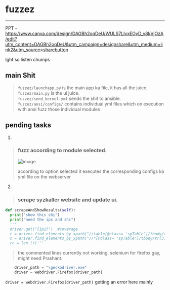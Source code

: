 # fuzzez

***
PPT - https://www.canva.com/design/DAGBh2oqDeU/WULS7LlvxEOvD_v8kVjOzA/edit?utm_content=DAGBh2oqDeU&utm_campaign=designshare&utm_medium=link2&utm_source=sharebutton



Ight so listen chumps

## main Shit

> `fuzzez/launchapp.py` is the main app ka file, it has all the juice.\
> `fuzzez/main.py` is the ui juice.\
> `fuzzez/send_kernel.yml` sends the shit to ansible.
> `fuzzez/ansi/configs/` contains individual yml files which on execution with ansi fuzz those individual modules

## pending tasks

1.
> ### fuzz according to module selected.
> ![image](https://github.com/IC3lemon/fuzzez/assets/150153966/0d3cc06a-1f5d-463b-9519-6704b20fe7c5)
> 
> according to option selected it executes the corresponding configs ka yml file on the webserver

2.
> ### scrape syzkaller website and update ui.
```python
def scrapeAndShowResults(self):
  print("show this shi")
  print("need the ips and shi")
  '''
  driver.get("{ip1}")  #coverage
  r = driver.find_elements_by_xpath("//table[@class= 'spTable']/tbody/tr")
  c = driver.find_elements_by_xpath("//*[@class= 'spTable']/tbody/tr[3]/td")
  rc = len (r)'''
```
>the commented lines currently not working, selenium for firefox gay, might need Prashant.
```python
    driver_path = "\geckodriver.exe"
    driver = webdriver.Firefox(driver_path)
```
`driver = webdriver.Firefox(driver_path)` getting an error here mainly
